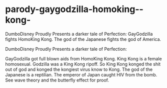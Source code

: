 # parody-gaygodzilla-homoking--kong-
DumboDisney Proudly Presents a darker tale of Perfection:  GayGodzilla fights HomoKing Kong. The god of the Japanese fights the god of America.

DumboDisney Proudly Presents a darker tale of Perfection:

GayGodzilla got full blown aids from HomoKing Kong. King Kong is a female homosexual. Godzilla was a King Kong ripoff. So King Kong konged the shit out of god and konged the kongiest virus know to Kong. The god of the Japanese is a reptilian. The emperor of Japan caught HIV from the bomb. See wave theory and the butterfly effect for proof.
